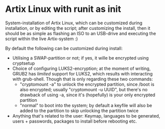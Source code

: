 # Artix Linux with runit as init

System-installation of Artix Linux, which can be customized during installation, or by editing the script; 
after customizing the install, then it should be as simple as flashing an ISO to an USB-drive and executing the script within the live Artix-system :)

By default the following can be customized during install:
  - Utilising a SWAP-partition or not; if yes, it wille be encrypted using cryptsetup
  - Choice of configuring LUKS2-encryption; at the moment of writing, GRUB2 has *limited* support for LUKS2, which results with interacting with grub-shell. Though that is only regarding these two commands:
    - "cryptomount -a" to unlock the encrypted partition, since /boot is also encrypted; usually "cryptomount -u UUID", but there's no drawback of using -a, since it's (hopefully) is your only encrypted partition
    - "normal" to boot into the system; by default a keyfile will also be added to the partition to skip unlocking the partition twice
  - Anything that's related to the user: Keymap, languages to be generated, users + passwords, packages to install before rebooting etc.
